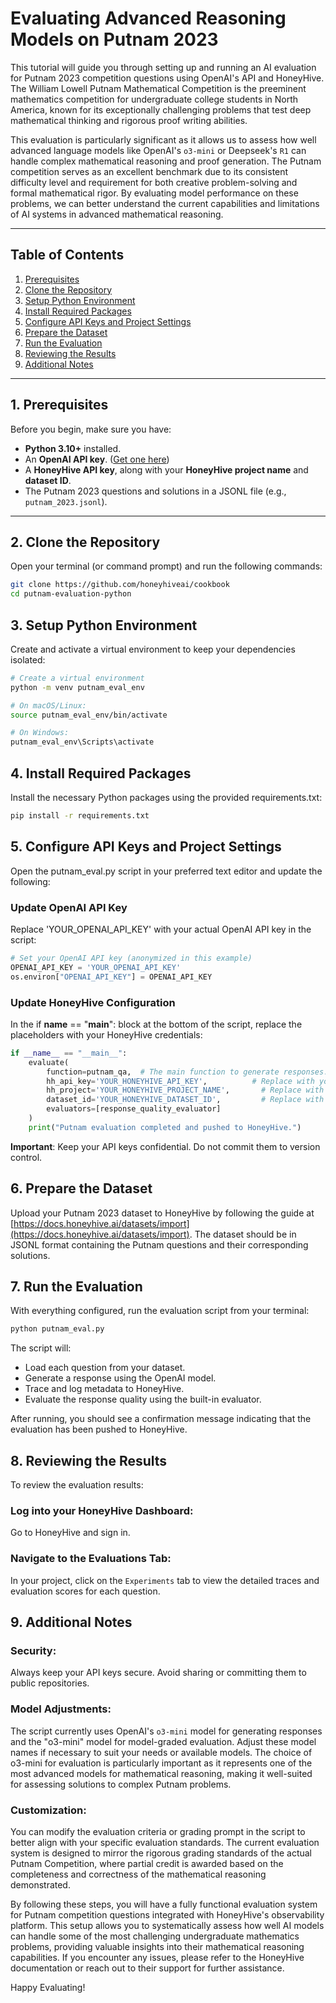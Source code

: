 # Evaluating Advanced Reasoning Models on Putnam 2023

This tutorial will guide you through setting up and running an AI evaluation for Putnam 2023 competition questions using OpenAI's API and HoneyHive. The William Lowell Putnam Mathematical Competition is the preeminent mathematics competition for undergraduate college students in North America, known for its exceptionally challenging problems that test deep mathematical thinking and rigorous proof writing abilities.

This evaluation is particularly significant as it allows us to assess how well advanced language models like OpenAI's `o3-mini` or Deepseek's `R1` can handle complex mathematical reasoning and proof generation. The Putnam competition serves as an excellent benchmark due to its consistent difficulty level and requirement for both creative problem-solving and formal mathematical rigor. By evaluating model performance on these problems, we can better understand the current capabilities and limitations of AI systems in advanced mathematical reasoning.

---

## Table of Contents

1. [Prerequisites](#prerequisites)
2. [Clone the Repository](#clone-the-repository)
3. [Setup Python Environment](#setup-python-environment)
4. [Install Required Packages](#install-required-packages)
5. [Configure API Keys and Project Settings](#configure-api-keys-and-project-settings)
6. [Prepare the Dataset](#prepare-the-dataset)
7. [Run the Evaluation](#run-the-evaluation)
8. [Reviewing the Results](#reviewing-the-results)
9. [Additional Notes](#additional-notes)

---

## 1. Prerequisites

Before you begin, make sure you have:

- **Python 3.10+** installed.
- An **OpenAI API key**. ([Get one here](https://platform.openai.com/account/api-keys))
- A **HoneyHive API key**, along with your **HoneyHive project name** and **dataset ID**.
- The Putnam 2023 questions and solutions in a JSONL file (e.g., `putnam_2023.jsonl`).

---

## 2. Clone the Repository

Open your terminal (or command prompt) and run the following commands:

```bash
git clone https://github.com/honeyhiveai/cookbook
cd putnam-evaluation-python
```

## 3. Setup Python Environment

Create and activate a virtual environment to keep your dependencies isolated:

```bash
# Create a virtual environment
python -m venv putnam_eval_env

# On macOS/Linux:
source putnam_eval_env/bin/activate

# On Windows:
putnam_eval_env\Scripts\activate
```

## 4. Install Required Packages

Install the necessary Python packages using the provided requirements.txt:

```bash
pip install -r requirements.txt
```

## 5. Configure API Keys and Project Settings

Open the putnam_eval.py script in your preferred text editor and update the following:

### Update OpenAI API Key

Replace 'YOUR_OPENAI_API_KEY' with your actual OpenAI API key in the script:

```python
# Set your OpenAI API key (anonymized in this example)
OPENAI_API_KEY = 'YOUR_OPENAI_API_KEY'
os.environ["OPENAI_API_KEY"] = OPENAI_API_KEY
```

### Update HoneyHive Configuration

In the if __name__ == "__main__": block at the bottom of the script, replace the placeholders with your HoneyHive credentials:

```python
if __name__ == "__main__":
    evaluate(
        function=putnam_qa,  # The main function to generate responses.
        hh_api_key='YOUR_HONEYHIVE_API_KEY',          # Replace with your HoneyHive API key.
        hh_project='YOUR_HONEYHIVE_PROJECT_NAME',       # Replace with your HoneyHive project name.
        dataset_id='YOUR_HONEYHIVE_DATASET_ID',         # Replace with your dataset ID.
        evaluators=[response_quality_evaluator]
    )
    print("Putnam evaluation completed and pushed to HoneyHive.")
```

**Important**: Keep your API keys confidential. Do not commit them to version control.

## 6. Prepare the Dataset

Upload your Putnam 2023 dataset to HoneyHive by following the guide at [https://docs.honeyhive.ai/datasets/import](https://docs.honeyhive.ai/datasets/import). The dataset should be in JSONL format containing the Putnam questions and their corresponding solutions.

## 7. Run the Evaluation

With everything configured, run the evaluation script from your terminal:

```bash
python putnam_eval.py
```

The script will:
- Load each question from your dataset.
- Generate a response using the OpenAI model.
- Trace and log metadata to HoneyHive.
- Evaluate the response quality using the built-in evaluator.

After running, you should see a confirmation message indicating that the evaluation has been pushed to HoneyHive.

## 8. Reviewing the Results

To review the evaluation results:

### Log into your HoneyHive Dashboard:
Go to HoneyHive and sign in.

### Navigate to the Evaluations Tab:
In your project, click on the `Experiments` tab to view the detailed traces and evaluation scores for each question.

## 9. Additional Notes

### Security:
Always keep your API keys secure. Avoid sharing or committing them to public repositories.

### Model Adjustments:
The script currently uses OpenAI's `o3-mini` model for generating responses and the "o3-mini" model for model-graded evaluation. Adjust these model names if necessary to suit your needs or available models. The choice of o3-mini for evaluation is particularly important as it represents one of the most advanced models for mathematical reasoning, making it well-suited for assessing solutions to complex Putnam problems.

### Customization:
You can modify the evaluation criteria or grading prompt in the script to better align with your specific evaluation standards. The current evaluation system is designed to mirror the rigorous grading standards of the actual Putnam Competition, where partial credit is awarded based on the completeness and correctness of the mathematical reasoning demonstrated.

By following these steps, you will have a fully functional evaluation system for Putnam competition questions integrated with HoneyHive's observability platform. This setup allows you to systematically assess how well AI models can handle some of the most challenging undergraduate mathematics problems, providing valuable insights into their mathematical reasoning capabilities. If you encounter any issues, please refer to the HoneyHive documentation or reach out to their support for further assistance.

Happy Evaluating!
